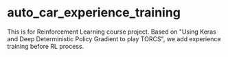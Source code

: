 # auto_car_experience_training
This is for Reinforcement Learning course project. Based on "Using Keras and Deep Deterministic Policy Gradient to play TORCS", we add experience training before RL process.

